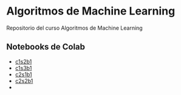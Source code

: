 # Algoritmos de Machine Learning
Repositorio del curso Algoritmos de Machine Learning

## Notebooks de Colab
- [c1s2b1](https://colab.research.google.com/drive/1zFNYw4nhP9ErjBP4CHqHe5kKf5woKtY3?usp=sharing)
- [c1s3b1](https://colab.research.google.com/drive/1ZTrw4Y1Ux-4rNyWm5U2tFW5BljVnOwbM?usp=sharing)
- [c2s1b1](https://colab.research.google.com/drive/1OqkKrRfc0xg4WyXFUxVEROwDBFn-2SAu?usp=sharing)
- [c2s2b1](https://colab.research.google.com/drive/1ubsnEltPjXS1u4GO8N0YBM6pDlCOM6sV?usp=sharing)
- 
